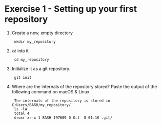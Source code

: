 # Exercise 1 - Setting up your first repository

1. Create a new, empty directory

        mkdir my_repository

2. `cd` into it

        cd my_repository

3. Initialize it as a git repository.

        git init

4. Where are the internals of the repository stored? Paste the output of the following command on macOS & Linux.

        The internals of the repository is stored in C:Users/BASH/my_repository/
        ls -lA
        total 4
        drwxr-xr-x 1 BASH 197609 0 Oct  8 01:10 .git/

